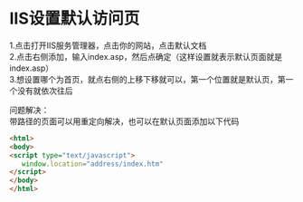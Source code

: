 # IIS设置默认访问页  
1.点击打开IIS服务管理器，点击你的网站，点击默认文档  
2.点击右侧添加，输入index.asp，然后点确定（这样设置就表示默认页面就是index.asp）  
3.想设置哪个为首页，就点右侧的上移下移就可以，第一个位置就是默认页，第一个没有就依次往后  
  
问题解决：  
带路径的页面可以用重定向解决，也可以在默认页面添加以下代码  
```html  
<html>
<body>
<script type="text/javascript">
   window.location="address/index.htm"
</script>
</body>
</html>
```
